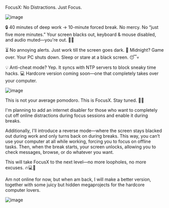 FocusX: No Distractions. Just Focus.

![image](https://github.com/user-attachments/assets/0826d834-987f-4070-a287-fd4feede9709)


🔒 40 minutes of deep work → 10-minute forced break.
No mercy. No “just five more minutes.” Your screen blacks out, keyboard & mouse disabled, and audio muted—you're out. 🚶‍♂️

⏳ No annoying alerts. Just work till the screen goes dark.
🌙 Midnight? Game over. Your PC shuts down. Sleep or stare at a black screen. 😴💀

💡 Anti-cheat mode? Yep. It syncs with NTP servers to block sneaky time hacks.
💻 Hardcore version coming soon—one that completely takes over your computer.

![image](https://github.com/user-attachments/assets/54608fa2-2250-4347-b05a-adaf5699a3e7)

This is not your average pomodoro. This is FocusX. Stay tuned. 🚀🔥

I'm planning to add an internet disabler for those who want to completely cut off online distractions during focus sessions and enable it during breaks.

Additionally, I'll introduce a reverse mode—where the screen stays blacked out during work and only turns back on during breaks. This way, you can’t use your computer at all while working, forcing you to focus on offline tasks. Then, when the break starts, your screen unlocks, allowing you to check messages, browse, or do whatever you want.

This will take FocusX to the next level—no more loopholes, no more excuses. 🔥💻🚀

Am not online for now, but when am back, I will make a better version, together with some juicy but hidden megaprojects for the hardcore computer lovers.

![image](https://github.com/user-attachments/assets/c839095a-3827-44f6-981d-4ca90ff8986c)

